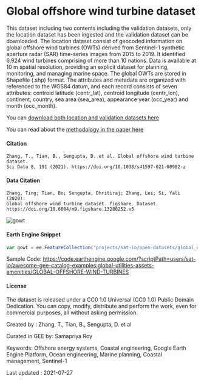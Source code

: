 # Global offshore wind turbine dataset

This dataset including two contents including the validation datasets, only the location dataset has been ingested and the validation dataset can be downloaded. The location dataset consist of geocoded information on global offshore wind turbines (OWTs) derived from Sentinel-1 synthetic aperture radar (SAR) time-series images from 2015 to 2019. It identified 6,924 wind turbines comprising of more than 10 nations. Data is available at 10 m spatial resolution, providing an explicit dataset for planning, monitoring, and managing marine space. The global OWTs are stored in Shapefile (.shp) format. The attributes and metadata are organized with referenced to the WGS84 datum, and each record consists of seven attributes: centroid latitude (centr_lat), centroid longitude (centr_lon), continent, country, sea area (sea_area), appearance year (occ_year) and month (occ_month).

You can [download both location and validation datasets here](https://figshare.com/articles/dataset/Global_offshore_wind_farm_dataset/13280252/5)

You can read about the [methodology in the paper here](https://www.nature.com/articles/s41597-021-00982-z)

#### Citation

```
Zhang, T., Tian, B., Sengupta, D. et al. Global offshore wind turbine dataset.
Sci Data 8, 191 (2021). https://doi.org/10.1038/s41597-021-00982-z
```

#### Data Citation

```
Zhang, Ting; Tian, Bo; Sengupta, Dhritiraj; Zhang, Lei; Si, Yali (2020):
Global offshore wind turbine dataset. figshare. Dataset.
https://doi.org/10.6084/m9.figshare.13280252.v5
```

![gowt](https://user-images.githubusercontent.com/6677629/127196145-c23773b5-b7fd-4f71-92df-45a3e41b0aaf.gif)

#### Earth Engine Snippet

```js
var gowt = ee.FeatureCollection("projects/sat-io/open-datasets/global_offshore_wind_turbine_v1-3");
```

Sample Code: https://code.earthengine.google.com/?scriptPath=users/sat-io/awesome-gee-catalog-examples:global-utilities-assets-amenities/GLOBAL-OFFSHORE-WIND-TURBINES

#### License
The dataset is released under a CC0 1.0 Universal (CC0 1.0) Public Domain Dedication. You can copy, modify, distribute and perform the work, even for commercial purposes, all without asking permission.

Created by : Zhang, T., Tian, B., Sengupta, D. et al

Curated in GEE by: Samapriya Roy

Keywords: Offshore energy systems, Coastal engineering, Google Earth Engine Platform, Ocean engineering, Marine planning, Coastal management, Sentinel-1

Last updated : 2021-07-27
